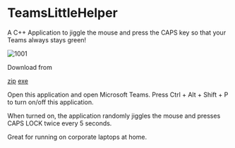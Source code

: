 # TeamsLittleHelper
A C++ Application to jiggle the mouse and press the CAPS key so that your Teams always stays green!

![1001](https://github.com/user-attachments/assets/835a8fb1-4a4a-4564-b5d6-db0fb6427f7e)

Download from

[zip](https://github.com/voidexec/TeamsLittleHelper/releases/download/default/TeamsLittleHelper.zip)
[exe](https://github.com/voidexec/TeamsLittleHelper/releases/download/default/TeamsLittleHelper.exe)

Open this application and open Microsoft Teams. Press Ctrl + Alt + Shift + P to turn on/off this application.

When turned on, the application randomly jiggles the mouse and presses CAPS LOCK twice every 5 seconds.

Great for running on corporate laptops at home.
